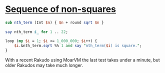 [1]: http://rosettacode.org/wiki/Sequence_of_non-squares

# [Sequence of non-squares][1]

```perl
sub nth_term (Int $n) { $n + round sqrt $n }
 
say nth_term $_ for 1 .. 22;
 
loop (my $i = 1; $i <= 1_000_000; $i++) {
    $i.&nth_term.sqrt %% 1 and say "nth_term($i) is square.";
}
```


With a recent Rakudo using MoarVM the last test takes under a minute, but older Rakudos may take much longer.